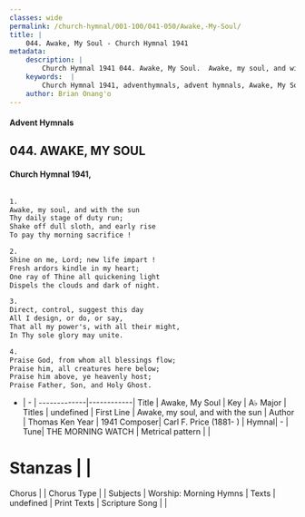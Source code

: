 ```yaml
---
classes: wide
permalink: /church-hymnal/001-100/041-050/Awake,-My-Soul/
title: |
    044. Awake, My Soul - Church Hymnal 1941
metadata:
    description: |
        Church Hymnal 1941 044. Awake, My Soul.  Awake, my soul, and with the sun  Thy daily stage of duty run;  Shake off dull sloth, and early rise  To pay thy morning sacrifice !  
    keywords:  |
        Church Hymnal 1941, adventhymnals, advent hymnals, Awake, My Soul, Awake, my soul, and with the sun. 
    author: Brian Onang'o
---
```


#### Advent Hymnals
## 044. AWAKE, MY SOUL
####  Church Hymnal 1941,

```txt

1.
Awake, my soul, and with the sun 
Thy daily stage of duty run; 
Shake off dull sloth, and early rise 
To pay thy morning sacrifice ! 

2.
Shine on me, Lord; new life impart ! 
Fresh ardors kindle in my heart; 
One ray of Thine all quickening light 
Dispels the clouds and dark of night. 

3.
Direct, control, suggest this day 
All I design, or do, or say, 
That all my power's, with all their might, 
In Thy sole glory may unite. 

4.
Praise God, from whom all blessings flow; 
Praise him, all creatures here below; 
Praise him above, ye heavenly host; 
Praise Father, Son, and Holy Ghost.


```

- |   -  |
-------------|------------|
Title | Awake, My Soul |
Key | A♭ Major |
Titles | undefined |
First Line | Awake, my soul, and with the sun |
Author | Thomas Ken
Year | 1941
Composer| Carl F. Price (1881- ) |
Hymnal|  - |
Tune| THE MORNING WATCH |
Metrical pattern | |
# Stanzas |  |
Chorus |  |
Chorus Type |  |
Subjects | Worship: Morning Hymns |
Texts | undefined |
Print Texts | 
Scripture Song |  |
    
